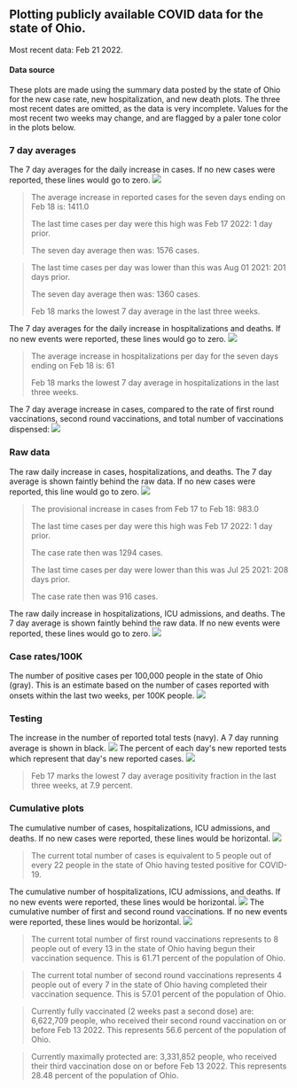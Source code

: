 ## Plotting publicly available COVID data for the state of Ohio. 

Most recent data: Feb 21 2022. 

#### Data source
These plots are made using the summary data posted by the state of Ohio for the new case rate,
    new hospitalization, and new death plots. The three most recent dates are omitted, as the data is very incomplete. Values for the most recent two weeks may change, and are flagged by a paler tone color in the plots below. 

### 7 day averages
The 7 day averages for the daily increase in cases. If no new cases were reported, these lines would go to zero.
![](7dayaverage_cases.png)

>The average increase in reported cases for the seven days ending on Feb 18 is: 1411.0
>
>The last time cases per day were this high was Feb 17 2022: 1 day prior.
>
>The seven day average then was: 1576 cases.

>
>The last time cases per day was lower than this was Aug 01 2021: 201 days prior.
>
>The seven day average then was: 1360 cases.
>
>Feb 18 marks the lowest 7 day average in the last three weeks.

The 7 day averages for the daily increase in hospitalizations and deaths. If no new events were reported, these lines would go to zero.
![](7dayaverage_hospital.png)

>The average increase in hospitalizations per day for the seven days ending on Feb 18 is: 61
>
>Feb 18 marks the lowest 7 day average in hospitalizations in the last three weeks.

The 7 day average increase in cases, compared to the rate of first round vaccinations, second round vaccinations, and total number of vaccinations dispensed:
![](DailyVaccinationsCases.png)

### Raw data
The raw daily increase in cases, hospitalizations, and deaths. The 7 day average is shown faintly behind the raw data. If no new cases were reported, this line would go to zero.
![](DailyCases.png)

>The provisional increase in cases from Feb 17 to Feb 18: 983.0 
>
>The last time cases per day were this high was Feb 17 2022: 1 day prior. 
>
>The case rate then was 1294 cases.
>
>The last time cases per day were lower than this was Jul 25 2021: 208 days prior. 
>
>The case rate then was 916 cases.

The raw daily increase in hospitalizations, ICU admissions, and deaths. The 7 day average is shown faintly behind the raw data. If no new events were reported, these lines would go to zero.
![](DailyHospitalizations.png)

### Case rates/100K 

The number of positive cases per 100,000 people in the state of Ohio (gray). This is an estimate based on the number of cases reported with onsets within the last two weeks, per 100K people.
![](7dayaverage_rate.png)
### Testing

The increase in the number of reported total tests (navy). A 7 day running average is shown in black.
![](DailyTests.png)
The percent of each day's new reported tests which represent that day's new reported cases.
![](percentpositive_tests.png)

>Feb 17 marks the lowest 7 day average positivity fraction in the last three weeks, at 7.9 percent.

### Cumulative plots
The cumulative number of cases, hospitalizations, ICU admissions, and deaths. If no new cases were reported, these lines would be horizontal.
![](Cases.png)

>The current total number of cases is equivalent to 5 people out of every 22 people in the state of Ohio having tested positive for COVID-19.

The cumulative number of hospitalizations, ICU admissions, and deaths. If no new events were reported, these lines would be horizontal.
![](Hospitalizations.png)
The cumulative number of first and second round vaccinations. If no new events were reported, these lines would be horizontal.
![](Vaccinations.png)

>The current total number of first round vaccinations represents to 8 people out of every 13 in the state of Ohio having begun their vaccination sequence.
>This is 61.71 percent of the population of Ohio.

>The current total number of second round vaccinations represents 4 people out of every 7 in the state of Ohio having completed their vaccination sequence.
>This is 57.01 percent of the population of Ohio.

>Currently fully vaccinated (2 weeks past a second dose) are: 6,622,709 people, who received their second round vaccination on or before Feb 13 2022.
>This represents 56.6 percent of the population of Ohio.

>Currently maximally protected are: 3,331,852 people, who received their third vaccination dose on or before Feb 13 2022.
>This represents 28.48 percent of the population of Ohio.

